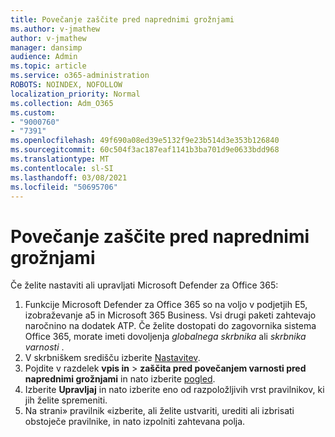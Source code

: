 ```yaml
---
title: Povečanje zaščite pred naprednimi grožnjami
ms.author: v-jmathew
author: v-jmathew
manager: dansimp
audience: Admin
ms.topic: article
ms.service: o365-administration
ROBOTS: NOINDEX, NOFOLLOW
localization_priority: Normal
ms.collection: Adm_O365
ms.custom:
- "9000760"
- "7391"
ms.openlocfilehash: 49f690a08ed39e5132f9e23b514d3e353b126840
ms.sourcegitcommit: 60c504f3ac187eaf1141b3ba701d9e0633bdd968
ms.translationtype: MT
ms.contentlocale: sl-SI
ms.lasthandoff: 03/08/2021
ms.locfileid: "50695706"
---
```

# <a name="increase-protection-from-advanced-threats"></a>Povečanje zaščite pred naprednimi grožnjami

Če želite nastaviti ali upravljati Microsoft Defender za Office 365:

1. Funkcije Microsoft Defender za Office 365 so na voljo v podjetjih E5, izobraževanje a5 in Microsoft 365 Business. Vsi drugi paketi zahtevajo naročnino na dodatek ATP. Če želite dostopati do zagovornika sistema Office 365, morate imeti dovoljenja *globalnega skrbnika* ali *skrbnika varnosti* .
2. V skrbniškem središču izberite [Nastavitev](https://go.microsoft.com/fwlink/p/?linkid=2075721).
3. Pojdite v razdelek **vpis in**  >  **zaščita pred povečanjem varnosti pred naprednimi grožnjami** in nato izberite [pogled](https://go.microsoft.com/fwlink/?linkid=2109302).
4. Izberite **Upravljaj** in nato izberite eno od razpoložljivih vrst pravilnikov, ki jih želite spremeniti.
5. Na strani» pravilnik «izberite, ali želite ustvariti, urediti ali izbrisati obstoječe pravilnike, in nato izpolniti zahtevana polja.
